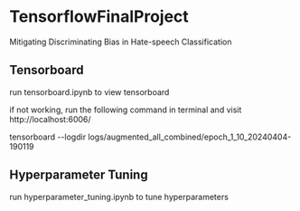 # TensorflowFinalProject
Mitigating Discriminating Bias in Hate-speech Classification

## Tensorboard
run tensorboard.ipynb to view tensorboard

if not working, run the following command in terminal and visit http://localhost:6006/

tensorboard --logdir logs/augmented_all_combined/epoch_1_10_20240404-190119

## Hyperparameter Tuning
run hyperparameter_tuning.ipynb to tune hyperparameters
